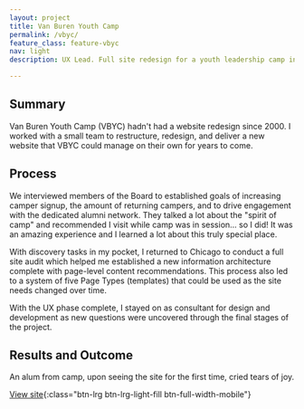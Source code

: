 ```yaml
---
layout: project
title: Van Buren Youth Camp
permalink: /vbyc/
feature_class: feature-vbyc
nav: light
description: UX Lead. Full site redesign for a youth leadership camp in Michigan.

---
```


## Summary

Van Buren Youth Camp (VBYC) hadn't had a website redesign since 2000. I worked with a small team to restructure, redesign, and deliver a new website that VBYC could manage on their own for years to come.

## Process

We interviewed members of the Board to established goals of increasing camper signup, the amount of returning campers, and to drive engagement with the dedicated alumni network. They talked a lot about the "spirit of camp" and recommended I visit while camp was in session... so I did! It was an amazing experience and I learned a lot about this truly special place.

With discovery tasks in my pocket, I returned to Chicago to conduct a full site audit which helped me established a new information architecture complete with page-level content recommendations. This process also led to a system of five Page Types (templates) that could be used as the site needs changed over time.

With the UX phase complete, I stayed on as consultant for design and development as new questions were uncovered through the final stages of the project.

## Results and Outcome
An alum from camp, upon seeing the site for the first time, cried tears of joy.

[View site](http://www.vbyc.org){:class="btn-lrg btn-lrg-light-fill btn-full-width-mobile"}
